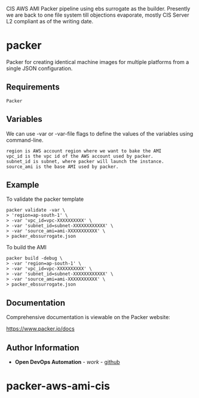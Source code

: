 CIS AWS AMI Packer pipeline using ebs surrogate as the builder. 
Presently we are back to one file system till objections evaporate, mostly CIS Server L2 compliant as of the writing date.


# packer

Packer for creating identical machine images for multiple platforms from a single JSON configuration.

Requirements
------------
```
Packer
```

Variables
--------------
We can use -var or -var-file flags to define the values of the variables using command-line.
```
region is AWS account region where we want to bake the AMI
vpc_id is the vpc id of the AWS account used by packer.
subnet_id is subnet, where packer will launch the instance.
source_ami is the base AMI used by packer.
```

Example
----------------
To validate the packer template
```
packer validate -var \
> 'region=ap-south-1' \
> -var 'vpc_id=vpc-XXXXXXXXXX' \
> -var 'subnet_id=subnet-XXXXXXXXXXXX' \
> -var 'source_ami=ami-XXXXXXXXXXX' \
> packer_ebssurrogate.json
```
To build the AMI
```
packer build -debug \
> -var 'region=ap-south-1' \
> -var 'vpc_id=vpc-XXXXXXXXXX' \
> -var 'subnet_id=subnet-XXXXXXXXXXXX' \
> -var 'source_ami=ami-XXXXXXXXXXX' \
> packer_ebssurrogate.json
```
## Documentation

Comprehensive documentation is viewable on the Packer website:

https://www.packer.io/docs

Author Information
------------------


* **Open DevOps Automation** - *work* - [github](https://github.com/opendevopsautomation)
# packer-aws-ami-cis
